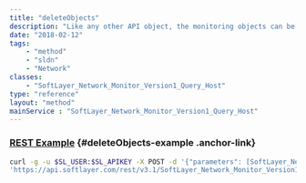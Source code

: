 ```yaml
---
title: "deleteObjects"
description: "Like any other API object, the monitoring objects can be deleted by passing an instance of them into this function.  The ID on the object must be set. "
date: "2018-02-12"
tags:
    - "method"
    - "sldn"
    - "Network"
classes:
    - "SoftLayer_Network_Monitor_Version1_Query_Host"
type: "reference"
layout: "method"
mainService : "SoftLayer_Network_Monitor_Version1_Query_Host"
---
```


### [REST Example](#deleteObjects-example) <a href="/article/rest/"><i class="fas fa-question"></i></a> {#deleteObjects-example .anchor-link} 
```bash
curl -g -u $SL_USER:$SL_APIKEY -X POST -d '{"parameters": [SoftLayer_Network_Monitor_Version1_Query_Host]}' \
'https://api.softlayer.com/rest/v3.1/SoftLayer_Network_Monitor_Version1_Query_Host/deleteObjects'
```

